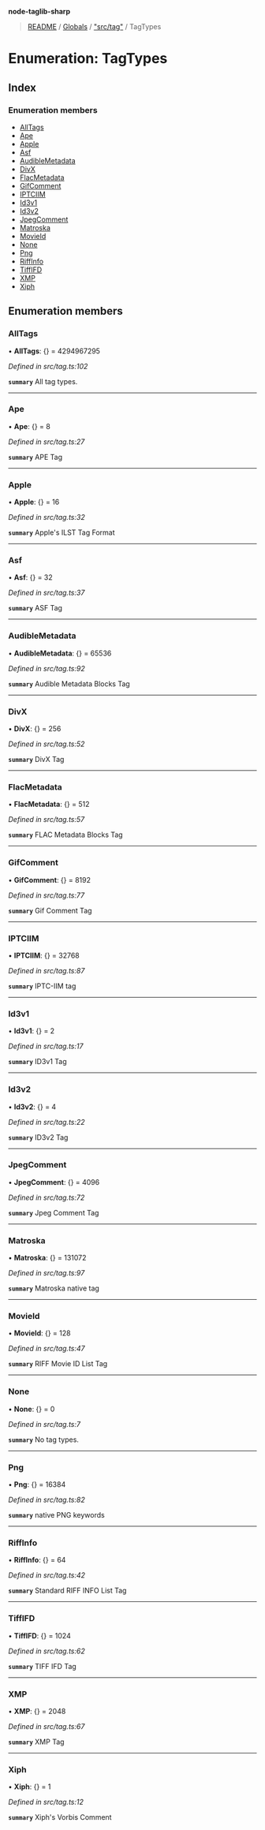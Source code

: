 **node-taglib-sharp**

> [README](../README.md) / [Globals](../globals.md) / ["src/tag"](../modules/_src_tag_.md) / TagTypes

# Enumeration: TagTypes

## Index

### Enumeration members

* [AllTags](_src_tag_.tagtypes.md#alltags)
* [Ape](_src_tag_.tagtypes.md#ape)
* [Apple](_src_tag_.tagtypes.md#apple)
* [Asf](_src_tag_.tagtypes.md#asf)
* [AudibleMetadata](_src_tag_.tagtypes.md#audiblemetadata)
* [DivX](_src_tag_.tagtypes.md#divx)
* [FlacMetadata](_src_tag_.tagtypes.md#flacmetadata)
* [GifComment](_src_tag_.tagtypes.md#gifcomment)
* [IPTCIIM](_src_tag_.tagtypes.md#iptciim)
* [Id3v1](_src_tag_.tagtypes.md#id3v1)
* [Id3v2](_src_tag_.tagtypes.md#id3v2)
* [JpegComment](_src_tag_.tagtypes.md#jpegcomment)
* [Matroska](_src_tag_.tagtypes.md#matroska)
* [MovieId](_src_tag_.tagtypes.md#movieid)
* [None](_src_tag_.tagtypes.md#none)
* [Png](_src_tag_.tagtypes.md#png)
* [RiffInfo](_src_tag_.tagtypes.md#riffinfo)
* [TiffIFD](_src_tag_.tagtypes.md#tiffifd)
* [XMP](_src_tag_.tagtypes.md#xmp)
* [Xiph](_src_tag_.tagtypes.md#xiph)

## Enumeration members

### AllTags

•  **AllTags**: {} = 4294967295

*Defined in src/tag.ts:102*

**`summary`** All tag types.

___

### Ape

•  **Ape**: {} = 8

*Defined in src/tag.ts:27*

**`summary`** APE Tag

___

### Apple

•  **Apple**: {} = 16

*Defined in src/tag.ts:32*

**`summary`** Apple's ILST Tag Format

___

### Asf

•  **Asf**: {} = 32

*Defined in src/tag.ts:37*

**`summary`** ASF Tag

___

### AudibleMetadata

•  **AudibleMetadata**: {} = 65536

*Defined in src/tag.ts:92*

**`summary`** Audible Metadata Blocks Tag

___

### DivX

•  **DivX**: {} = 256

*Defined in src/tag.ts:52*

**`summary`** DivX Tag

___

### FlacMetadata

•  **FlacMetadata**: {} = 512

*Defined in src/tag.ts:57*

**`summary`** FLAC Metadata Blocks Tag

___

### GifComment

•  **GifComment**: {} = 8192

*Defined in src/tag.ts:77*

**`summary`** Gif Comment Tag

___

### IPTCIIM

•  **IPTCIIM**: {} = 32768

*Defined in src/tag.ts:87*

**`summary`** IPTC-IIM tag

___

### Id3v1

•  **Id3v1**: {} = 2

*Defined in src/tag.ts:17*

**`summary`** ID3v1 Tag

___

### Id3v2

•  **Id3v2**: {} = 4

*Defined in src/tag.ts:22*

**`summary`** ID3v2 Tag

___

### JpegComment

•  **JpegComment**: {} = 4096

*Defined in src/tag.ts:72*

**`summary`** Jpeg Comment Tag

___

### Matroska

•  **Matroska**: {} = 131072

*Defined in src/tag.ts:97*

**`summary`** Matroska native tag

___

### MovieId

•  **MovieId**: {} = 128

*Defined in src/tag.ts:47*

**`summary`** RIFF Movie ID List Tag

___

### None

•  **None**: {} = 0

*Defined in src/tag.ts:7*

**`summary`** No tag types.

___

### Png

•  **Png**: {} = 16384

*Defined in src/tag.ts:82*

**`summary`** native PNG keywords

___

### RiffInfo

•  **RiffInfo**: {} = 64

*Defined in src/tag.ts:42*

**`summary`** Standard RIFF INFO List Tag

___

### TiffIFD

•  **TiffIFD**: {} = 1024

*Defined in src/tag.ts:62*

**`summary`** TIFF IFD Tag

___

### XMP

•  **XMP**: {} = 2048

*Defined in src/tag.ts:67*

**`summary`** XMP Tag

___

### Xiph

•  **Xiph**: {} = 1

*Defined in src/tag.ts:12*

**`summary`** Xiph's Vorbis Comment
